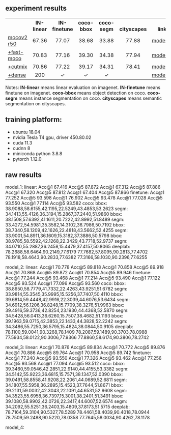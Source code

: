 
## experiment results

<table><tbody>
<!-- START TABLE -->
<!-- TABLE HEADER -->
<th valign="bottom"></th>
<th valign="bottom">IN-linear</th>
<th valign="bottom">IN-finetune</th>
<th valign="bottom">coco-bbox</th>
<th valign="bottom">coco-segm</th>
<th valign="bottom">cityscapes</th>
<th valign="bottom">link</th>
<!-- TABLE BODY -->

<tr><td align="left"><a href="https://arxiv.org/abs/2003.04297">mocov2 r50</a></td>
<td align="center">67.36</td>
<td align="center">77.07</td>
<td align="center">38.68</td>
<td align="center">33.88</td>
<td align="center">77.88</td>
<td align="center"><a href="https://github.com/CoinCheung/SelfSup/releases/download/0.0.0/selfsup-model_1.tar">model_1</a></td>
</tr>

<tr><td align="left"><a href="https://arxiv.org/abs/2207.08220">+fast-moco</a></td>
<td align="center">70.83</td>
<td align="center">77.16</td>
<td align="center">39.30</td>
<td align="center">34.38</td>
<td align="center">77.94</td>
<td align="center"><a href="https://github.com/CoinCheung/SelfSup/releases/download/0.0.0/selfsup-model_2.tar">model_2</a></td>
</tr>

<tr><td align="left"><a href="https://arxiv.org/abs/2111.12309">+cutmix</a></td>
<td align="center">70.86</td>
<td align="center">77.22</td>
<td align="center">39.17</td>
<td align="center">34.31</td>
<td align="center">78.41</td>
<td align="center"><a href="https://github.com/CoinCheung/SelfSup/releases/download/0.0.0/selfsup-model_3.tar">model_3</a></td>
</tr>

<tr><td align="left"><a href="https://arxiv.org/abs/2011.09157">+dense</a></td>
<td align="center">200</td>
<td align="center">&#x2713</td>
<td align="center">&#x2713</td>
<td align="center">&#x2713</td>
<td align="center"></td>
<td align="center"><a href="https://github.com/CoinCheung/DenseCL/releases/download/v0.0.1/regioncl_r101_checkpoint_0199.pth.tar">model_4</a></td>
</tr>
</tbody></table>

Notes: 
    **IN-linear** means linear evaluation on imagenet. 
    **IN-finetune** means finetune on imagenet. 
    **coco-bbox** means object detection on coco. 
    **coco-segm** means instance segmentation on coco. 
    **cityscapes** means semantic segmentation on cityscapes. 


## training platform: 

* ubuntu 18.04
* nvidia Tesla T4 gpu, driver 450.80.02
* cuda 11.3
* cudnn 8
* miniconda python 3.8.8
* pytorch 1.12.0




## raw results
model_1: 
    linear:
        Acc@1 67.416 Acc@5 87.872
        Acc@1 67.312 Acc@5 87.886
        Acc@1 67.320 Acc@5 87.812
        Acc@1 67.404 Acc@5 87.866
    finetune:
        Acc@1 77.252 Acc@5 93.598
        Acc@1 76.902 Acc@5 93.478
        Acc@1 77.028 Acc@5 93.550
        Acc@1 77.114 Acc@5 93.582
    coco:
        bbox: 38.9088,58.6155,42.1195,22.5249,43.4853,53.2623
        segm: 34.1413,55.4126,36.3194,15.2867,37.2440,51.9860
        bbox: 38.1508,57.6392,41.1611,20.7222,42.8992,51.8489
        segm: 33.4272,54.5981,35.3582,14.3102,36.7986,50.7192
        bbox: 38.7340,58.1209,42.1626,22.4818,43.5662,52.4255
        segm: 33.9001,54.8911,36.1609,15.3182,37.3886,50.5798
        bbox: 38.9785,58.5592,42.1268,22.3429,43.7718,52.9737
        segm: 34.0710,55.2887,36.2458,15.4479,37.4157,50.8065
    deeplab:
        78.2688,58.6464,90.2149,77.6179
        77.7682,57.8095,90.2813,77.4702
        78.1918,58.4643,90.2833,77.6382
        77.3166,58.1030,90.2396,77.6255
   
model_2: 
    linear:
        Acc@1 70.778 Acc@5 89.818
        Acc@1 70.858 Acc@5 89.918
        Acc@1 70.868 Acc@5 89.872
        Acc@1 70.854 Acc@5 89.946
    finetune:
        Acc@1 77.244 Acc@5 93.468
        Acc@1 77.214 Acc@5 93.490
        Acc@1 77.122 Acc@5 93.524
        Acc@1 77.096 Acc@5 93.560
    coco:
        bbox: 38.8650,58.7779,41.7332,22.4263,43.9251,51.6782
        segm: 33.9814,55.3545,35.9995,15.5256,37.7407,50.4110
        bbox: 39.6814,59.4448,42.9916,22.3039,44.6076,53.6434
        segm: 34.6912,56.1206,36.8248,15.7709,38.3276,51.9963
        bbox: 39.4916,59.3736,42.8254,23.1930,44.4368,52.5870
        segm: 34.5428,56.0413,36.6260,15.7507,38.4682,51.1193
        bbox: 39.1963,59.0715,42.3853,22.1433,44.3828,52.2242
        segm: 34.3486,55.7250,36.5795,15.4824,38.0844,50.9105
    deeplab:
        78.1100,59.0041,90.3268,78.1409
        78.2087,59.1489,90.3703,78.0988
        77.5934,58.0122,90.3006,77.9366
        77.8860,58.6174,90.3806,78.2742
    

model_3: 
    linear:
        Acc@1 70.876 Acc@5 89.834
        Acc@1 70.772 Acc@5 89.876
        Acc@1 70.886 Acc@5 89.764
        Acc@1 70.958 Acc@5 89.742
    finetune:
        Acc@1 77.240 Acc@5 93.550
        Acc@1 77.326 Acc@5 93.462
        Acc@1 77.256 Acc@5 93.568
        Acc@1 77.094 Acc@5 93.512
    coco:
        bbox: 39.3460,59.0546,42.2851,22.9140,44.4155,53.3382
        segm: 34.5142,55.9223,36.6815,15.7571,38.1347,52.0390
        bbox: 39.0491,58.8558,41.9208,22.2061,44.0689,52.6811
        segm: 34.1807,55.5958,36.2895,15.4523,37.7644,51.8671
        bbox: 39.2131,59.0032,42.3043,22.1091,44.6531,52.9608
        segm: 34.3523,55.6958,36.7397,15.3001,38.2401,51.3491
        bbox: 39.1080,58.9902,42.0726,22.3417,44.6007,52.6574
        segm: 34.2092,55.5251,36.2403,15.4809,37.8173,51.5715
    deeplab:
        78.7164,59.3104,90.5327,78.5289
        78.4461,58.4039,90.4018,78.0944
        78.7509,59.2488,90.5220,78.0358
        77.7645,58.0034,90.4262,78.1178


model_4: 
